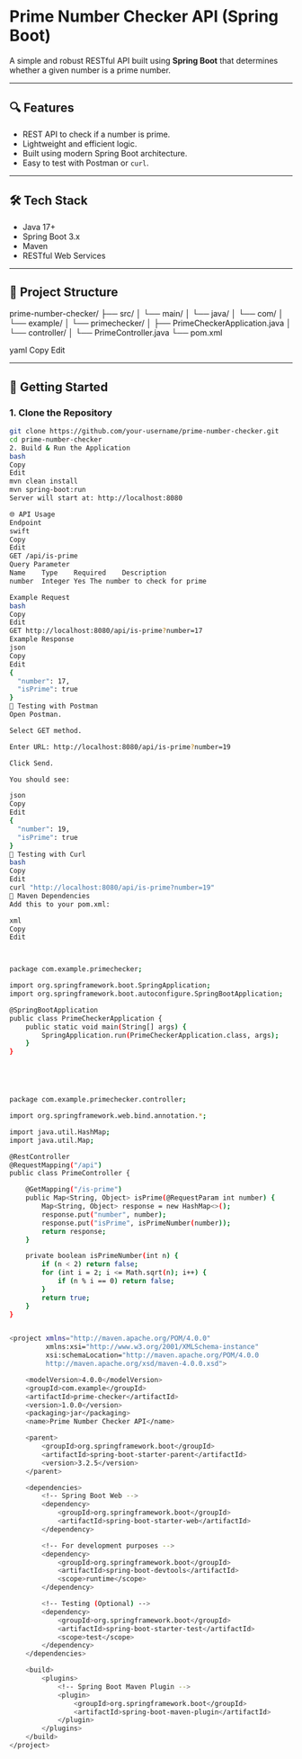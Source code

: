 # Prime Number Checker API (Spring Boot)

A simple and robust RESTful API built using **Spring Boot** that determines whether a given number is a prime number.

---

## 🔍 Features

- REST API to check if a number is prime.
- Lightweight and efficient logic.
- Built using modern Spring Boot architecture.
- Easy to test with Postman or `curl`.

---

## 🛠️ Tech Stack

- Java 17+
- Spring Boot 3.x
- Maven
- RESTful Web Services

---

## 📁 Project Structure

prime-number-checker/
├── src/
│ └── main/
│ └── java/
│ └── com/
│ └── example/
│ └── primechecker/
│ ├── PrimeCheckerApplication.java
│ └── controller/
│ └── PrimeController.java
└── pom.xml

yaml
Copy
Edit

---

## 🚀 Getting Started

### 1. Clone the Repository

```bash
git clone https://github.com/your-username/prime-number-checker.git
cd prime-number-checker
2. Build & Run the Application
bash
Copy
Edit
mvn clean install
mvn spring-boot:run
Server will start at: http://localhost:8080

🌐 API Usage
Endpoint
swift
Copy
Edit
GET /api/is-prime
Query Parameter
Name	Type	Required	Description
number	Integer	Yes	The number to check for prime

Example Request
bash
Copy
Edit
GET http://localhost:8080/api/is-prime?number=17
Example Response
json
Copy
Edit
{
  "number": 17,
  "isPrime": true
}
🧪 Testing with Postman
Open Postman.

Select GET method.

Enter URL: http://localhost:8080/api/is-prime?number=19

Click Send.

You should see:

json
Copy
Edit
{
  "number": 19,
  "isPrime": true
}
🧪 Testing with Curl
bash
Copy
Edit
curl "http://localhost:8080/api/is-prime?number=19"
🧩 Maven Dependencies
Add this to your pom.xml:

xml
Copy
Edit



package com.example.primechecker;

import org.springframework.boot.SpringApplication;
import org.springframework.boot.autoconfigure.SpringBootApplication;

@SpringBootApplication
public class PrimeCheckerApplication {
    public static void main(String[] args) {
        SpringApplication.run(PrimeCheckerApplication.class, args);
    }
}





package com.example.primechecker.controller;

import org.springframework.web.bind.annotation.*;

import java.util.HashMap;
import java.util.Map;

@RestController
@RequestMapping("/api")
public class PrimeController {

    @GetMapping("/is-prime")
    public Map<String, Object> isPrime(@RequestParam int number) {
        Map<String, Object> response = new HashMap<>();
        response.put("number", number);
        response.put("isPrime", isPrimeNumber(number));
        return response;
    }

    private boolean isPrimeNumber(int n) {
        if (n < 2) return false;
        for (int i = 2; i <= Math.sqrt(n); i++) {
            if (n % i == 0) return false;
        }
        return true;
    }
}


<project xmlns="http://maven.apache.org/POM/4.0.0" 
         xmlns:xsi="http://www.w3.org/2001/XMLSchema-instance"
         xsi:schemaLocation="http://maven.apache.org/POM/4.0.0 
         http://maven.apache.org/xsd/maven-4.0.0.xsd">

    <modelVersion>4.0.0</modelVersion>
    <groupId>com.example</groupId>
    <artifactId>prime-checker</artifactId>
    <version>1.0.0</version>
    <packaging>jar</packaging>
    <name>Prime Number Checker API</name>

    <parent>
        <groupId>org.springframework.boot</groupId>
        <artifactId>spring-boot-starter-parent</artifactId>
        <version>3.2.5</version>
    </parent>

    <dependencies>
        <!-- Spring Boot Web -->
        <dependency>
            <groupId>org.springframework.boot</groupId>
            <artifactId>spring-boot-starter-web</artifactId>
        </dependency>

        <!-- For development purposes -->
        <dependency>
            <groupId>org.springframework.boot</groupId>
            <artifactId>spring-boot-devtools</artifactId>
            <scope>runtime</scope>
        </dependency>

        <!-- Testing (Optional) -->
        <dependency>
            <groupId>org.springframework.boot</groupId>
            <artifactId>spring-boot-starter-test</artifactId>
            <scope>test</scope>
        </dependency>
    </dependencies>

    <build>
        <plugins>
            <!-- Spring Boot Maven Plugin -->
            <plugin>
                <groupId>org.springframework.boot</groupId>
                <artifactId>spring-boot-maven-plugin</artifactId>
            </plugin>
        </plugins>
    </build>
</project>
